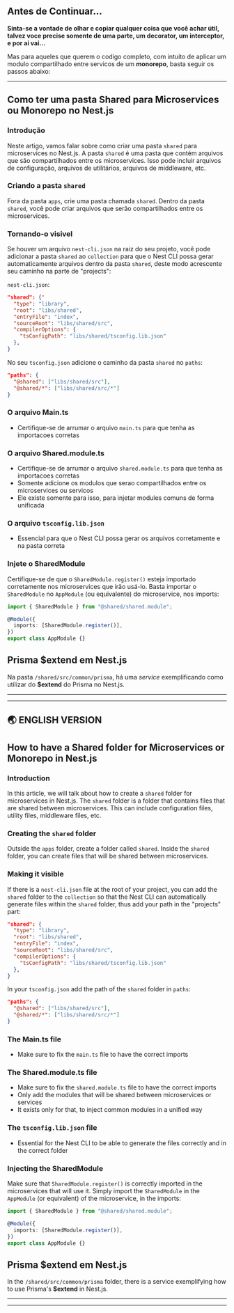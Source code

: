 ## Antes de Continuar...

**Sinta-se a vontade de olhar e copiar qualquer coisa que você achar útil, talvez voce precise somente de uma parte, um decorator, um interceptor, e por ai vai...**

Mas para aqueles que querem o codigo completo, com intuito de aplicar um modulo compartilhado entre servicos de um **monorepo**, basta seguir os passos abaixo:

---

## Como ter uma pasta Shared para Microservices ou Monorepo no Nest.js

### Introdução

Neste artigo, vamos falar sobre como criar uma pasta `shared` para microservices no Nest.js. A pasta `shared` é uma pasta que contém arquivos que são compartilhados entre os microservices. Isso pode incluir arquivos de configuração, arquivos de utilitários, arquivos de middleware, etc.

### Criando a pasta `shared`

Fora da pasta `apps`, crie uma pasta chamada `shared`. Dentro da pasta `shared`, você pode criar arquivos que serão compartilhados entre os microservices.

### Tornando-o visivel

Se houver um arquivo `nest-cli.json` na raiz do seu projeto, você pode adicionar a pasta `shared` ao `collection` para que o Nest CLI possa gerar automaticamente arquivos dentro da pasta `shared`, deste modo acrescente seu caminho na parte de "projects":

`nest-cli.json`:

```json
"shared": {'
  "type": "library",
  "root": "libs/shared",
  "entryFile": "index",
  "sourceRoot": "libs/shared/src",
  "compilerOptions": {
    "tsConfigPath": "libs/shared/tsconfig.lib.json"
  },
}
```

No seu `tsconfig.json` adicione o caminho da pasta `shared` no `paths`:

```json
"paths": {
  "@shared": ["libs/shared/src"],
  "@shared/*": ["libs/shared/src/*"]
}
```

### O arquivo Main.ts

- Certifique-se de arrumar o arquivo `main.ts` para que tenha as importacoes corretas

### O arquivo Shared.module.ts

- Certifique-se de arrumar o arquivo `shared.module.ts` para que tenha as importacoes corretas
- Somente adicione os modulos que serao compartilhados entre os microservices ou servicos
- Ele existe somente para isso, para injetar modules comuns de forma unificada

### O arquivo `tsconfig.lib.json`

- Essencial para que o Nest CLI possa gerar os arquivos corretamente e na pasta correta

### Injete o SharedModule

Certifique-se de que o `SharedModule.register()` esteja importado corretamente nos microservices que irão usá-lo. Basta importar o `SharedModule` no `AppModule` (ou equivalente) do microservice, nos imports:

```typescript
import { SharedModule } from "@shared/shared.module";

@Module({
  imports: [SharedModule.register()],
})
export class AppModule {}
```

## Prisma $extend em Nest.js

Na pasta `/shared/src/common/prisma`, há uma _service_ exemplificando como utilizar do **$extend** do Prisma no Nest.js.

---

---

## 🌏 ENGLISH VERSION

## How to have a Shared folder for Microservices or Monorepo in Nest.js

### Introduction

In this article, we will talk about how to create a `shared` folder for microservices in Nest.js. The `shared` folder is a folder that contains files that are shared between microservices. This can include configuration files, utility files, middleware files, etc.

### Creating the `shared` folder

Outside the `apps` folder, create a folder called `shared`. Inside the `shared` folder, you can create files that will be shared between microservices.

### Making it visible

If there is a `nest-cli.json` file at the root of your project, you can add the `shared` folder to the `collection` so that the Nest CLI can automatically generate files within the `shared` folder, thus add your path in the "projects" part:

```json
"shared": {
  "type": "library",
  "root": "libs/shared",
  "entryFile": "index",
  "sourceRoot": "libs/shared/src",
  "compilerOptions": {
    "tsConfigPath": "libs/shared/tsconfig.lib.json"
  },
}
```

In your `tsconfig.json` add the path of the `shared` folder in `paths`:

```json
"paths": {
  "@shared": ["libs/shared/src"],
  "@shared/*": ["libs/shared/src/*"]
}
```

### The Main.ts file

- Make sure to fix the `main.ts` file to have the correct imports

### The Shared.module.ts file

- Make sure to fix the `shared.module.ts` file to have the correct imports
- Only add the modules that will be shared between microservices or services
- It exists only for that, to inject common modules in a unified way

### The `tsconfig.lib.json` file

- Essential for the Nest CLI to be able to generate the files correctly and in the correct folder

### Injecting the SharedModule

Make sure that `SharedModule.register()` is correctly imported in the microservices that will use it. Simply import the `SharedModule` in the `AppModule` (or equivalent) of the microservice, in the imports:

```typescript
import { SharedModule } from "@shared/shared.module";

@Module({
  imports: [SharedModule.register()],
})
export class AppModule {}
```

## Prisma $extend em Nest.js

In the `/shared/src/common/prisma` folder, there is a service exemplifying how to use Prisma's **$extend** in Nest.js.

---

---
